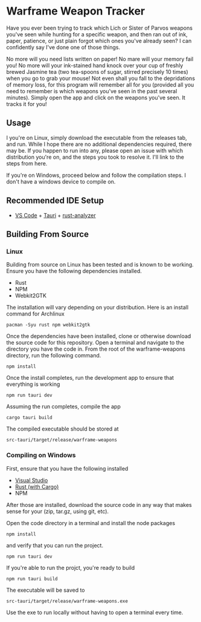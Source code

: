 # Warframe Weapon Tracker

Have you ever been trying to track which Lich or Sister of Parvos weapons you've seen while hunting for a specific weapon, and then ran out of ink, paper, patience, or just plain forgot which ones you've already seen? I can confidently say I've done one of those things.

No more will you need lists written on paper! No mare will your memory fail you! No more will your ink-stained hand knock over your cup of freshly brewed Jasmine tea (two tea-spoons of sugar, stirred precisely 10 times) when you go to grab your mouse! Not even shall you fall to the depridations of memory loss, for this program will remember all for you (provided all you need to remember is which weapons you've seen in the past several minutes). Simply open the app and click on the weapons you've seen. It tracks it for you!

## Usage

I you're on Linux, simply download the executable from the releases tab, and run. While I hope there are no additional dependencies required, there may be. If you happen to run into any, please open an issue with which distribution you're on, and the steps you took to resolve it. I'll link to the steps from here.

If you're on Windows, proceed below and follow the compilation steps. I don't have a windows device to compile on.

## Recommended IDE Setup

- [VS Code](https://code.visualstudio.com/) + [Tauri](https://marketplace.visualstudio.com/items?itemName=tauri-apps.tauri-vscode) + [rust-analyzer](https://marketplace.visualstudio.com/items?itemName=rust-lang.rust-analyzer)

## Building From Source

### Linux

Building from source on Linux has been tested and is known to be working. Ensure you have the following dependencies installed.

  - Rust
  - NPM
  - Webkit2GTK

The installation will vary depending on your distribution. Here is an install command for Archlinux

```
pacman -Syu rust npm webkit2gtk
```

Once the dependencies have been installed, clone or otherwise download the source code for this repository. Open a terminal and navigate to the directory you have the code in. From the root of the warframe-weapons directory, run the following command.

```
npm install
```

Once the install completes, run the development app to ensure that everything is working

```
npm run tauri dev
```

Assuming the run completes, compile the app

```
cargo tauri build
```

The compiled executable should be stored at
```
src-tauri/target/release/warframe-weapons
```

### Compiling on Windows

First, ensure that you have the following installed

 - [Visual Studio](https://visualstudio.microsoft.com/downloads/)
 - [Rust (with Cargo)](https://www.rust-lang.org/tools/install)
 - NPM

After those are installed, download the source code in any way that makes sense for your (zip, tar.gz, using git, etc).

Open the code directory in a terminal and install the node packages

```
npm install
```

and verify that you can run the project.

```
npm run tauri dev
```

If you're able to run the projct, you're ready to build

```
npm run tauri build
```

The executable will be saved to

```
src-tauri/target/release/warframe-weapons.exe
```

Use the exe to run locally without having to open a terminal every time.
